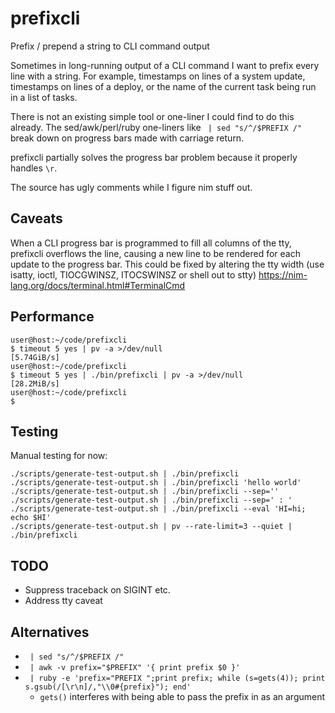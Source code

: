 # prefixcli

Prefix / prepend a string to CLI command output

Sometimes in long-running output of a CLI command I want to prefix every line with a string.
For example, timestamps on lines of a system update, timestamps on lines of a deploy, or the name of the current task being run in a list of tasks.

There is not an existing simple tool or one-liner I could find to do this already. The sed/awk/perl/ruby one-liners like ` | sed "s/^/$PREFIX /"` break down on progress bars made with carriage return.

prefixcli partially solves the progress bar problem because it properly handles `\r`.

The source has ugly comments while I figure nim stuff out.

## Caveats

When a CLI progress bar is programmed to fill all columns of the tty, prefixcli overflows the line, causing a new line to be rendered for each update to the progress bar. This could be fixed by altering the tty width (use isatty, ioctl, TIOCGWINSZ, ITOCSWINSZ or shell out to stty)
https://nim-lang.org/docs/terminal.html#TerminalCmd

## Performance

    user@host:~/code/prefixcli
    $ timeout 5 yes | pv -a >/dev/null
    [5.74GiB/s]
    user@host:~/code/prefixcli
    $ timeout 5 yes | ./bin/prefixcli | pv -a >/dev/null
    [28.2MiB/s]
    user@host:~/code/prefixcli
    $

## Testing

Manual testing for now:

    ./scripts/generate-test-output.sh | ./bin/prefixcli
    ./scripts/generate-test-output.sh | ./bin/prefixcli 'hello world'
    ./scripts/generate-test-output.sh | ./bin/prefixcli --sep=''
    ./scripts/generate-test-output.sh | ./bin/prefixcli --sep=' : '
    ./scripts/generate-test-output.sh | ./bin/prefixcli --eval 'HI=hi; echo $HI'
    ./scripts/generate-test-output.sh | pv --rate-limit=3 --quiet | ./bin/prefixcli

## TODO

* Suppress traceback on SIGINT etc.
* Address tty caveat

## Alternatives

 * ` | sed "s/^/$PREFIX /"`
 * ` | awk -v prefix="$PREFIX" '{ print prefix $0 }'`
 * ` | ruby -e 'prefix="PREFIX ";print prefix; while (s=gets(4)); print s.gsub(/[\r\n]/,"\\0#{prefix}"); end'`
    * `gets()` interferes with being able to pass the prefix in as an argument
